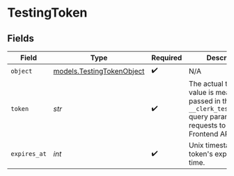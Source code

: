 # TestingToken


## Fields

| Field                                                                                                                                | Type                                                                                                                                 | Required                                                                                                                             | Description                                                                                                                          | Example                                                                                                                              |
| ------------------------------------------------------------------------------------------------------------------------------------ | ------------------------------------------------------------------------------------------------------------------------------------ | ------------------------------------------------------------------------------------------------------------------------------------ | ------------------------------------------------------------------------------------------------------------------------------------ | ------------------------------------------------------------------------------------------------------------------------------------ |
| `object`                                                                                                                             | [models.TestingTokenObject](../models/testingtokenobject.md)                                                                         | :heavy_check_mark:                                                                                                                   | N/A                                                                                                                                  | testing_token                                                                                                                        |
| `token`                                                                                                                              | *str*                                                                                                                                | :heavy_check_mark:                                                                                                                   | The actual token. This value is meant to be passed in the `__clerk_testing_token` query parameter with requests to the Frontend API. | 1713877200-c_2J2MvPu9PnXcuhbPZNao0LOXqK9A7YrnBn0HmIWxy                                                                               |
| `expires_at`                                                                                                                         | *int*                                                                                                                                | :heavy_check_mark:                                                                                                                   | Unix timestamp of the token's expiration time.<br/>                                                                                  | 1713880800                                                                                                                           |